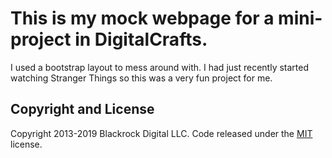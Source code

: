 # This is my mock webpage for a mini-project in DigitalCrafts. 
I used a bootstrap layout to mess around with. I had just recently started watching Stranger Things so this was a very fun project for me.


## Copyright and License

Copyright 2013-2019 Blackrock Digital LLC. Code released under the [MIT](https://github.com/BlackrockDigital/startbootstrap-freelancer/blob/gh-pages/LICENSE) license.
